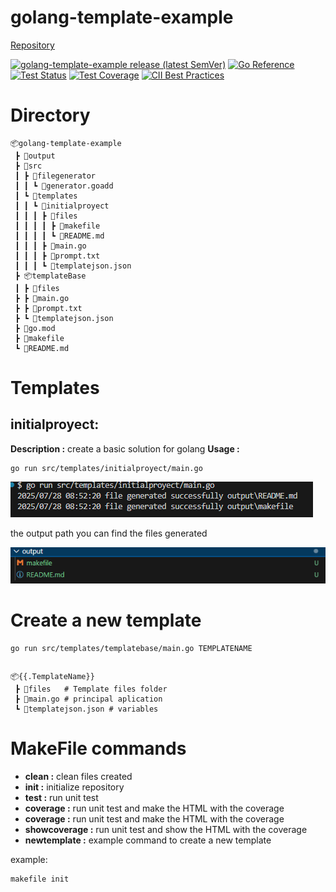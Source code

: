 # golang-template-example

[Repository](https://github.com/FrancoPersonal/golang-template-example)

[![golang-template-example release (latest SemVer)](https://img.shields.io/github/v/release/FrancoPersonal/golang-template-example?sort=semver)](https://github.com/FrancoPersonal/golang-template-example/releases)
[![Go Reference](https://img.shields.io/static/v1?label=godoc&message=reference&color=blue)](https://pkg.go.dev/github.com/FrancoPersonal/golang-template-example/v74/github)
[![Test Status](https://github.com/FrancoPersonal/golang-template-example/.github/workflows/test.yml/badge.svg?branch=main)](https://github.com/FrancoPersonal/golang-template-example/blob/main/.github/workflows/test.yml)
[![Test Coverage](https://FrancoPersonal.github.io/golang-template-example/images/badge.svg)](https://github.com/FrancoPersonal/golang-template-example/coverage.html?branch=main)
[![CII Best Practices](https://bestpractices.coreinfrastructure.org/projects/796/badge)](https://bestpractices.coreinfrastructure.org/projects/796)

# Directory
``` 
📦golang-template-example
 ┣ 📂output
 ┣ 📂src
 ┃ ┣ 📂filegenerator
 ┃ ┃ ┗ 📜generator.goadd
 ┃ ┗ 📂templates
 ┃ ┃ ┗ 📂initialproyect
 ┃ ┃ ┃ ┣ 📂files
 ┃ ┃ ┃ ┃ ┣ 📜makefile
 ┃ ┃ ┃ ┃ ┗ 📜README.md
 ┃ ┃ ┃ ┣ 📜main.go
 ┃ ┃ ┃ ┣ 📜prompt.txt
 ┃ ┃ ┃ ┗ 📜templatejson.json
 ┣ 📦templateBase
 ┃ ┣ 📂files
 ┣ ┣ 📜main.go
 ┣ ┣ 📜prompt.txt
 ┣ ┗ 📜templatejson.json
 ┣ 📜go.mod
 ┣ 📜makefile
 ┗ 📜README.md
```
# Templates

## initialproyect:
**Description :** create a basic solution for golang
**Usage :** 
``` batch
go run src/templates/initialproyect/main.go
```
![alt text](images/image.png)

the output path you can find the files generated

![alt text](images/image-1.png)


# Create a new template
``` batch
go run src/templates/templatebase/main.go TEMPLATENAME
```

## 
``` 
📦{{.TemplateName}}
 ┣ 📂files   # Template files folder
 ┣ 📜main.go # principal aplication
 ┗ 📜templatejson.json # variables
 ```

# MakeFile commands

- **clean :** clean files created
- **init :** initialize repository
- **test :** run unit test
- **coverage :** run unit test and make the HTML with the coverage
- **coverage :** run unit test and make the HTML with the coverage
- **showcoverage :** run unit test and show the HTML with the coverage
- **newtemplate :** example command to create a new template

example:
``` batch
makefile init
```